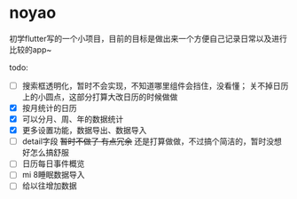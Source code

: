 # noyao

初学flutter写的一个小项目，目前的目标是做出来一个方便自己记录日常以及进行比较的app~



todo:

- [ ] 搜索框透明化，暂时不会实现，不知道哪里组件会挡住，没看懂； 关不掉日历上的小圆点，这部分打算大改日历的时候做做
- [x] 按月统计的日历
- [x] 可以分月、周、年的数据统计
- [x] 更多设置功能，数据导出、数据导入
- [ ] detail字段 ~~暂时不做了 有点冗余~~ 还是打算做做，不过搞个简洁的，暂时没想好怎么搞舒服
- [ ] 日历每日事件概览
- [ ] mi 8睡眠数据导入
- [ ] 给以往增加数据
